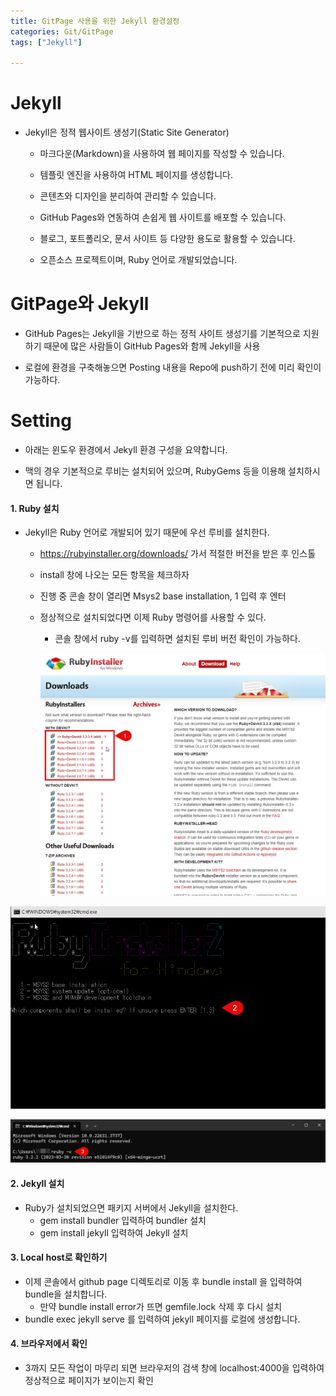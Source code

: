 ```yaml
---
title: GitPage 사용을 위한 Jekyll 환경설정 
categories: Git/GitPage
tags: ["Jekyll"]

---
```




# Jekyll

- Jekyll은 정적 웹사이트 생성기(Static Site Generator)

  - 마크다운(Markdown)을 사용하여 웹 페이지를 작성할 수 있습니다.

  - 템플릿 엔진을 사용하여 HTML 페이지를 생성합니다.

  - 콘텐츠와 디자인을 분리하여 관리할 수 있습니다.

  - GitHub Pages와 연동하여 손쉽게 웹 사이트를 배포할 수 있습니다.

  - 블로그, 포트폴리오, 문서 사이트 등 다양한 용도로 활용할 수 있습니다.

  - 오픈소스 프로젝트이며, Ruby 언어로 개발되었습니다.



# GitPage와 Jekyll

- GitHub Pages는 Jekyll을 기반으로 하는 정적 사이트 생성기를 기본적으로 지원하기 때문에 많은 사람들이 GitHub Pages와 함께 Jekyll을 사용

- 로컬에 환경을 구축해놓으면 Posting 내용을 Repo에 push하기 전에 미리 확인이 가능하다.



# Setting

- 아래는 윈도우 환경에서 Jekyll 환경 구성을 요약합니다.

- 맥의 경우 기본적으로 루비는 설치되어 있으며, RubyGems 등을 이용해 설치하시면 됩니다.

  

#### 1. Ruby 설치

- Jekyll은 Ruby 언어로 개발되어 있기 때문에 우선 루비를 설치한다.

  - https://rubyinstaller.org/downloads/ 가서 적절한 버전을 받은 후 인스톨

  - install 창에 나오는 모든 항목을 체크하자

  - 진행 중 콘솔 창이 열리면 Msys2 base installation, 1 입력 후 엔터

  - 정상적으로 설치되었다면 이제 Ruby 명령어를 사용할 수 있다.

    - 콘솔 창에서 ruby -v를 입력하면 설치된 루비 버전 확인이 가능하다.

    ![image-20240707211257145](https://raw.githubusercontent.com/hns17/ImageContainer/main/img/image-20240707211257145.png)

![image-20240707212034913](https://raw.githubusercontent.com/hns17/ImageContainer/main/img/image-20240707212034913.png)

![image-20240707212840140](https://raw.githubusercontent.com/hns17/ImageContainer/main/img/image-20240707212840140.png)



#### 2. Jekyll 설치

- Ruby가 설치되었으면 패키지 서버에서 Jekyll을 설치한다.
  - gem install bundler 입력하여 bundler 설치
  - gem install jekyll 입력하여 Jekyll 설치



#### 3. Local host로 확인하기

- 이제 콘솔에서 github page 디렉토리로 이동 후 bundle install 을 입력하여 bundle을 설치합니다.
  - 만약 bundle install error가 뜨면 gemfile.lock 삭제 후 다시 설치
- bundle exec jekyll serve 를 입력하여 jekyll 페이지를 로컬에 생성합니다.



#### 4. 브라우저에서 확인

- 3까지 모든 작업이 마무리 되면 브라우저의 검색 창에 localhost:4000을 입력하여 정상적으로 페이지가 보이는지 확인